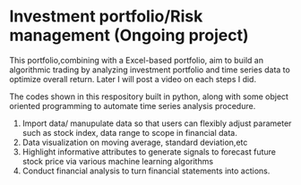 # Investment portfolio/Risk management (Ongoing project)

This portfolio,combining with a Excel-based portfolio, aim to build an algorithmic trading by analyzing investment portfolio and time series data to optimize overall return. Later I will post a video on each steps I did.

The codes shown in this respository built in python, along with some object oriented programming to automate time series analysis procedure.

1. Import data/ manupulate data so that users can flexibly adjust parameter such as stock index, data range to scope in financial data.
2. Data  visualization on moving average, standard deviation,etc
3. Highlight informative attributes to generate signals to forecast future stock price via various machine learning algorithms
4. Conduct financial analysis to turn financial statements into actions.
